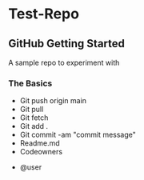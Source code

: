 # Test-Repo

## GitHub Getting Started 
A sample repo to experiment with 

### The Basics
- Git push origin main
- Git pull
- Git fetch
- Git add . 
- Git commit -am "commit message"
- Readme.md 
- Codeowners
* @user
